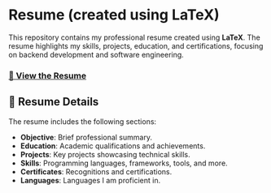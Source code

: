 # Resume (created using LaTeX)

This repository contains my professional resume created using <b>LaTeX</b>. The resume highlights my skills, projects, education, and certifications, focusing on backend development and software engineering.

### [📄 View the Resume](https://github.com/narayanjagtap/Resume/blob/650de7c4fb8c0d0bfe2d2c5661b06f447f10143c/Resume.pdf) 

## 📝 Resume Details
The resume includes the following sections:
- **Objective**: Brief professional summary.
- **Education**: Academic qualifications and achievements.
- **Projects**: Key projects showcasing technical skills.
- **Skills**: Programming languages, frameworks, tools, and more.
- **Certificates**: Recognitions and certifications.
- **Languages**: Languages I am proficient in.
